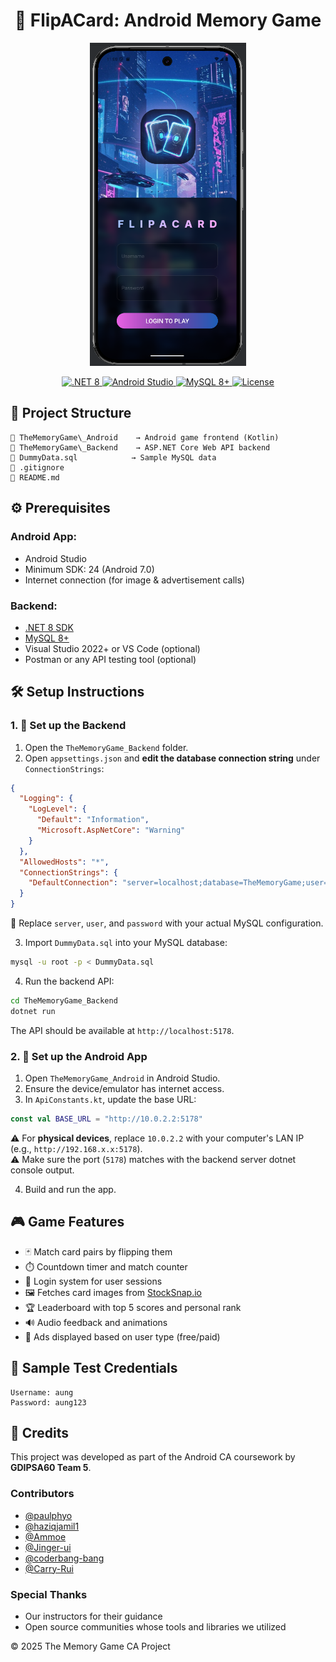<h1 align="center">🧠 FlipACard: Android Memory Game </h1>
<p align="center">
  <img src=".github/assets/preview.png" alt="Memory Game Preview" width="250" />
</p>


<p align="center">
  <a href="https://dotnet.microsoft.com/en-us/download" target="_blank" rel="noopener">
    <img src="https://img.shields.io/badge/.NET-8-blue" alt=".NET 8"/>
  </a>
  <a href="https://developer.android.com/studio" target="_blank" rel="noopener">
    <img src="https://img.shields.io/badge/Android%20Studio-IDE-green" alt="Android Studio"/>
  </a>
  <a href="https://dev.mysql.com/downloads/" target="_blank" rel="noopener">
    <img src="https://img.shields.io/badge/MySQL-8+-blue" alt="MySQL 8+"/>
  </a>
  <a href="https://github.com/yourusername/TheMemoryGame/blob/main/LICENSE" target="_blank" rel="noopener">
    <img src="https://img.shields.io/github/license/yourusername/TheMemoryGame" alt="License"/>
  </a>
</p>


## 📁 Project Structure
```
📂 TheMemoryGame\_Android    → Android game frontend (Kotlin)
📂 TheMemoryGame\_Backend    → ASP.NET Core Web API backend
📄 DummyData.sql            → Sample MySQL data
📄 .gitignore
📄 README.md

```

## ⚙️ Prerequisites

### Android App:
- Android Studio
- Minimum SDK: 24 (Android 7.0)
- Internet connection (for image & advertisement calls)

### Backend:
- [.NET 8 SDK](https://dotnet.microsoft.com/en-us/download)
- [MySQL 8+](https://dev.mysql.com/downloads/)
- Visual Studio 2022+ or VS Code (optional)
- Postman or any API testing tool (optional)



## 🛠️ Setup Instructions

### 1. 🧩 Set up the Backend

1. Open the `TheMemoryGame_Backend` folder.
2. Open `appsettings.json` and **edit the database connection string** under `ConnectionStrings`:

```json
{
  "Logging": {
    "LogLevel": {
      "Default": "Information",
      "Microsoft.AspNetCore": "Warning"
    }
  },
  "AllowedHosts": "*",
  "ConnectionStrings": {
    "DefaultConnection": "server=localhost;database=TheMemoryGame;user=root;password=root;"
  }
}
````

🔧 Replace `server`, `user`, and `password` with your actual MySQL configuration.

3. Import `DummyData.sql` into your MySQL database:

```bash
mysql -u root -p < DummyData.sql
```

4. Run the backend API:

```bash
cd TheMemoryGame_Backend
dotnet run
```

The API should be available at `http://localhost:5178`.



### 2. 📱 Set up the Android App

1. Open `TheMemoryGame_Android` in Android Studio.
2. Ensure the device/emulator has internet access.
3. In `ApiConstants.kt`, update the base URL:

```kotlin
const val BASE_URL = "http://10.0.2.2:5178"
```

⚠️ For **physical devices**, replace `10.0.2.2` with your computer's LAN IP (e.g., `http://192.168.x.x:5178`).  
⚠️ Make sure the port (`5178`) matches with the backend server dotnet console output.

4. Build and run the app.

## 🎮 Game Features

* 🃏 Match card pairs by flipping them
* ⏱️ Countdown timer and match counter
* 🔐 Login system for user sessions
* 🖼️ Fetches card images from [StockSnap.io](https://stocksnap.io)
* 🏆 Leaderboard with top 5 scores and personal rank
* 🔊 Audio feedback and animations
* 📢 Ads displayed based on user type (free/paid)



## 🧪 Sample Test Credentials

```
Username: aung
Password: aung123
```




## 💌 Credits

This project was developed as part of the Android CA coursework by **GDIPSA60 Team 5**.

### Contributors
- [@paulphyo](https://github.com/paulphyo)
- [@haziqjamil1](https://github.com/haziqjamil1)
- [@Ammoe](https://github.com/Ammmoe)
- [@Jinger-ui](https://github.com/Jinger-ui)
- [@coderbang-bang](https://github.com/coderbang-bang)
- [@Carry-Rui](https://github.com/Carry-Rui)


### Special Thanks
- Our instructors for their guidance  
- Open source communities whose tools and libraries we utilized  


© 2025 The Memory Game CA Project

